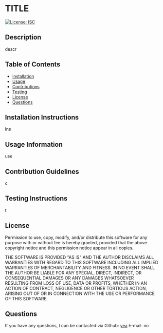 # TITLE
[![License: ISC](https://img.shields.io/badge/License-ISC-blue.svg)](https://opensource.org/licenses/ISC)
## Description

descr

## Table of Contents

- [Installation](#installation-instructions)
- [Usage](#usage-information)
- [Contributions](#contribution-guidelines)
- [Testing](#testing-instructions)
- [License](#license)
- [Questions](#questions)


## Installation Instructions

ins

## Usage Information

use

## Contribution Guidelines

c

## Testing Instructions

t

## License

Permission to use, copy, modify, and/or distribute this software for any purpose with or without fee is hereby granted, provided that the above copyright notice and this permission notice appear in all copies.

THE SOFTWARE IS PROVIDED "AS IS" AND THE AUTHOR DISCLAIMS ALL WARRANTIES WITH REGARD TO THIS SOFTWARE INCLUDING ALL IMPLIED WARRANTIES OF MERCHANTABILITY AND FITNESS. IN NO EVENT SHALL THE AUTHOR BE LIABLE FOR ANY SPECIAL, DIRECT, INDIRECT, OR CONSEQUENTIAL DAMAGES OR ANY DAMAGES WHATSOEVER RESULTING FROM LOSS OF USE, DATA OR PROFITS, WHETHER IN AN ACTION OF CONTRACT, NEGLIGENCE OR OTHER TORTIOUS ACTION, ARISING OUT OF OR IN CONNECTION WITH THE USE OR PERFORMANCE OF THIS SOFTWARE. 

## Questions

If you have any questions, I can be contacted via 
Github: [yea](https://github.com/yea)
E-mail: no
